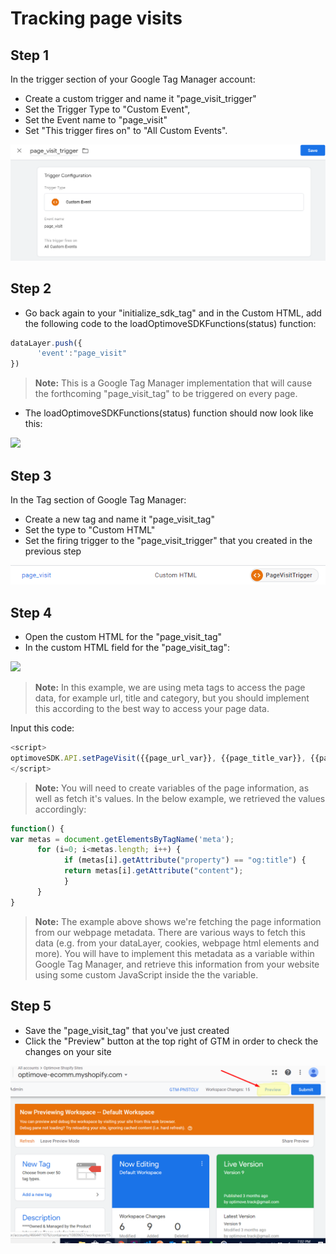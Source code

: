 # Tracking page visits

## Step 1
In the trigger section of your Google Tag Manager account: 
* Create a custom trigger and name it "page_visit_trigger" 
* Set the Trigger Type to "Custom Event", 
* Set the Event name to "page_visit" 
* Set "This trigger fires on" to "All Custom Events".

<p align="left"><kbd><img src="https://github.com/DannyMac180/Web-SDK-Integration-Guide/blob/master/Web-SDK-Basic-Code-Setup/images/page_visit_trigger.png"></kbd></p>

## Step 2
* Go back again to your "initialize_sdk_tag" and in the Custom HTML, add the following code to the loadOptimoveSDKFunctions(status) function:

```javascript
dataLayer.push({
      'event':"page_visit"
})
```
>**Note:**
This is a Google Tag Manager implementation that will cause the forthcoming "page_visit_tag" to be triggered on every page.

* The loadOptimoveSDKFunctions(status) function should now look like this:

<p align="left"><kbd><img src="https://github.com/DannyMac180/Web-SDK-Integration-Guide/blob/master/Web-SDK-Basic-Code-Setup/images/page_visit_event_2.png"></kbd></p>

## Step 3
In the Tag section of Google Tag Manager: 
* Create a new tag and name it "page_visit_tag" 
* Set the type to "Custom HTML" 
* Set the firing trigger to the "page_visit_trigger" that you created in the previous step

<p align="left"><kbd><img src="https://github.com/DannyMac180/Web-SDK-Integration-Guide/blob/master/Web-SDK-Basic-Code-Setup/images/page_visit_tag.png"></kbd></p>

## Step 4
* Open the custom HTML for the "page_visit_tag"
* In the custom HTML field for the "page_visit_tag":

<p align="left"><kbd><img src="https://github.com/DannyMac180/Web-SDK-Integration-Guide/blob/master/Web-SDK-Basic-Code-Setup/images/page_visit_tag_2.png"></kbd></p>

>**Note:**
In this example, we are using meta tags to access the page data, for example url, title and category, but you should implement this according to the best way to access your page data.

Input this code:

```javascript
<script>
optimoveSDK.API.setPageVisit({{page_url_var}}, {{page_title_var}}, {{page_category_var}});
</script>
```

>**Note:**
You will need to create variables of the page information, as well as fetch it's values. In the below example, we retrieved the values accordingly:

```javascript
function() {
var metas = document.getElementsByTagName('meta'); 
      for (i=0; i<metas.length; i++) { 
            if (metas[i].getAttribute("property") == "og:title") { 
            return metas[i].getAttribute("content"); 
            } 
      }
}
```

>**Note:**
The example above shows we're fetching the page information from our webpage metadata. There are various ways to fetch this data (e.g. from your dataLayer, cookies, webpage html elements and more). You will have to implement this metadata as a variable within Google Tag Manager, and retrieve this information from your website using some custom JavaScript inside the the variable.

## Step 5
* Save the "page_visit_tag" that you've just created
* Click the "Preview" button at the top right of GTM in order to check the changes on your site

<p align="left"><kbd><img src="https://github.com/DannyMac180/Web-SDK-Integration-Guide/blob/master/Web-SDK-Basic-Code-Setup/images/preview_screenshot_2.png"><kbd></p>
